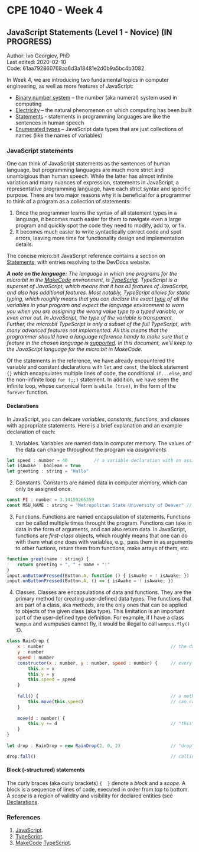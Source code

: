 # CPE 1040 - Week 4
## JavaScript Statements (Level 1 - Novice) (IN PROGRESS)

Author: Ivo Georgiev, PhD  
Last edited: 2020-02-10  
Code: 61aa792860768aa6d3a18481e2d0b9a5bc4b3082  


In Week 4, we are introducing two fundamental topics in computer engineering, as well as more features of JavaScript: 
- [Binary number system](https://docs.google.com/document/d/1e9QTeYUYFm5DyQIz6qbM0OUYKsh8nf36WEvbQq3O8uk/edit#) – the number (aka numeral) system used in computing 
- [Electricity](https://docs.google.com/document/d/1rHwjfT52t8e8BeC3xgw7rdLXgL3fGsUDZzf24rT2oK4/edit#) – the natural phenomenon on which computing has been built 
- [Statements](CPE-Week04-JavaScript-Statements.md) - statements in programming languages are like the sentences in human speech
- [Enumerated types](CPE-Week04-JavaScript-Enum-Types.md) – JavaScript data types that are just collections of names (like the names of variables) 

### JavaScript statements

One can think of JavaScript statements as the sentences of human language, but programming languages are much more strict and unambigious than human speech. While the latter has almost infinite variation and many nuances of expression, statements in JavaScript, a representative programming language, have each strict syntax and specific purpose. There are two major reasons why it is beneficial for a programmer to think of a program as a collection of statements:
1. Once the programmer learns the syntax of all statement types in a language, it becomes much easier for them to navigate even a large program and quickly spot the code they need to modify, add to, or fix.
2. It becomes much easier to write syntactically correct code and spot errors, leaving more time for functionality design and implementation details.

The concise micro:bit JavaScript reference contains a section on [Statements](https://makecode.microbit.org/javascript/statements), with entries resolving to the DevDocs website.

_**A note on the language:** The language in which one programs for the micro:bit in the [MakeCode](https://makecode.microbit.org/) environment, is [TypeScript](https://www.typescriptlang.org/docs/home.html). TypeScript is a superset of JavaScript, which means that it has all features of JavaScript, and also has additional features. Most notably, TypeScript allows for static typing, which roughly means that you can declare the exact [type](https://makecode.microbit.org/javascript/types) of all the variables in your program and expect the language environment to warn you when you are assigning the wrong value type to a typed variable, or even error out. In JavaScript, the type of the variable is transparent. Further, the micro:bit TypeScript is only a subset of the full TypeScript, with many advanced features not implemented. All this means that the programmer should have a language reference handy to make sure that a feature in the chosen language is [supported](#references). In this document, we'll keep to the JavaScript language for the micro:bit in MakeCode._

Of the statements in the reference, we have already encountered the variable and constant declarations with `let` and `const`, the block statement `{}` which encapsulates multiple lines of code, the conditional `if...else`, and the non-infinite loop `for (;;)` statement. In addition, we have seen the infinite loop, whose canonical form is `while (true)`, in the form of the `forever` function.

#### Declarations

In JavaScript, you can delcare _variables_, _constants_, _functions_, and _classes_ with appropriate statements. Here is a brief explanation and an example declaration of each:
1. Variables. Variables are named data in computer memory. The values of the data can change throughout the program via _assignments_.
```JavaScript
let speed : number = 40          // a variable declaration with an assignment of an initial value
let isAwake : boolean = true
let greeting : string = "Hallo"
```
2. Constants. Constants are named data in computer memory, which can only be assigned once.
```JavaScript
const PI : number = 3.14159265359
const MSU_NAME : string = "Metropolitan State University of Denver" // constant names are usually all-caps
```
3. Functions. Functions are named encapsulation of statements. Functions can be called multiple times throught the program. Functions can take in data in the form of arguments, and can also return data. In JavaScript, functions are _first-class_ objects, which roughly means that one can do with them what one does with variables, e.g., pass them in as arguments to other fuctions, return them from functions, make arrays of them, etc.
```JavaScript
function greet(name : string) {                                        // named function with an argument and a return value
    return greeting + ", " + name + "!"
}
input.onButtonPressed(Button.A, function () { isAwake = ! isAwake; })  // anonymous function passed in as argument to an event handler
input.onButtonPressed(Button.A, () => { isAwake = ! isAwake; })        // popular alternative syntax for anonymous functions
```
4. Classes. Classes are encapsulations of data and functions. They are the primary method for creating user-defined data types. The functions that are part of a class, aka _methods_, are the only ones that can be applied to objects of the given class (aka type). This limitation is an important part of the user-defined type definition. For example, if I have a class `Wumpus` and wumpuses cannot fly, it would be illegal to call `wumpus.fly()` :D.
```JavaScript
class RainDrop {
    x : number                                                // the data of the RainDrop class and objects
    y : number
    speed : number
    constructor(x : number, y : number, speed : number) {     // every class has a constructor to initialize objects when "new" is called
        this.x = x
        this.y = y
        this.speed = speed
    }
    
    fall() {                                                  // a method
        this.move(this.speed)                                 // can call another method
    }
    
    move(d : number) {
        this.y += d                                           // "this" selects the data and method of the particular object
    }
}
        
let drop : RainDrop = new RainDrop(2, 0, 2)                   // "drop" is an object of type RainDrop, at position (2, 0) and speed 2

drop.fall()                                                   // calling a method on an object
```
#### Block (-structured) statements
The curly braces (aka curly brackets) `{  }` denote a _block_ and a _scope_. A block is a sequence of lines of code, executed in order from top to bottom. A _scope_ is a region of validity and visibility for declared entities (see [Declarations](#declarations).



### References

1. [JavaScript](https://developer.mozilla.org/en-US/docs/Web/JavaScript).
2. [TypeScript](https://www.typescriptlang.org/docs/home.html).
3. [MakeCode](https://makecode.com/language) [TypeScript](https://makecode.microbit.org/javascript).

